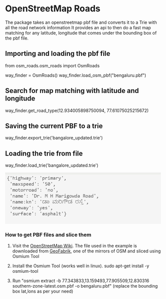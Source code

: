 # OpenStreetMap Roads
The package takes an openstreetmap pbf file and converts it to a Trie with all the road network information
It provides an api to then do a fast map matching for any latitude, longitude that comes under the bounding box of the pbf file. 

## Importing and loading the pbf file
from osm_roads.osm_roads import OsmRoads

way_finder = OsmRoads()
way_finder.load_osm_pbf("bengaluru.pbf")

## Search for map matching with latitude and longitude 

way_finder.get_road_type(12.934005898750094, 77.61075025215672)

## Saving the current PBF to a trie 
way_finder.export_trie('bangalore_updated.trie')

## Loading the trie from file 
way_finder.load_trie('bangalore_updated.trie')

![Output](sample_output.png)

### How to get PBF files and slice them 
1. Visit the [OpenStreetMap Wiki](https://wiki.openstreetmap.org/wiki/Planet.osm). The file used in the example is downloaded from [GeoFabrik](https://download.geofabrik.de/asia/india.html), one of the mirrors of OSM and sliced using Osmium Tool

2. Install the Osmium Tool (works well in linux). sudo apt-get install -y osmium-tool
3. Run "osmium extract -b 77.343833,13.159493,77.905509,12.830316 southern-zone-latest.osm.pbf -o bengaluru.pbf" (replace the bounding box lat,lons as per your need)



